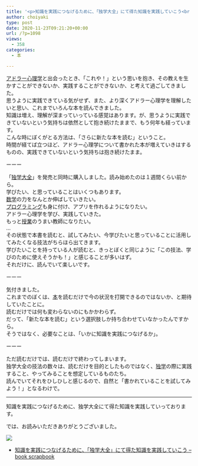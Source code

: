 ```yaml
---
title: '<p>知識を実践につなげるために、「独学大全」にて得た知識を実践していこう<br />'
author: choiyaki
type: post
date: 2020-11-23T09:21:20+00:00
url: /?p=1098
views:
  - 358
categories:
  - 本

---
```

[アドラー心理学][1]と出会ったとき、「これや！」という思いを抱き、その教えを生かすことができないか、実践することができないか、と考えて過ごしてきました。  
思うように実践できている気がせず、また、より深くアドラー心理学を理解したいと思い、これまでいろんな本を読んできました。  
知識は増え、理解が深まっていっている感覚はあります。が、思うように実践できていないという気持ちは依然として抱き続けたままで、もう何年も経っています。  
こんな時にぼくがとる方法は、「さらに新たな本を読む」ということ。  
時間が経てば立つほど、アドラー心理学について書かれた本が増えていきはするものの、実践できていないという気持ちは抱き続けたまま。

ーーー

「[独学大全][2]」を発売と同時に購入しました。読み始めたのは１週間くらい前から。  
学びたい、と思っていることはいくつもあります。  
[数学][3]の力をなんとか伸ばしていきたい。  
[プログラミング][4]も身に付け、アプリを作れるようになりたい。  
アドラー心理学を学び、実践していきた。  
もっと[授業][5]のうまい教師になりたい。  
…  
その状態で本書を読むと、試してみたい、今学びたいと思っていることに活用してみたくなる技法がちらほら出てきます。  
学びたいことを持っている人が読むと、きっとぼくと同じように「この技法、学びのために使えそうかも！」と感じることが多いはず。  
それだけに、読んでいて楽しいです。

ーーー

気付きました。  
これまでのぼくは、[本][6]を読むだけで今の状況を打開できるのではないか、と期待していたことに。  
読むだけでは何も変わらないのにもかかわらず。  
だって、「新たな本を読む」という選択肢しか持ち合わせていなかったんですから。  
そうではなく、必要なことは、「いかに知識を実践につなげるか」。

ーーー

ただ読むだけでは、読むだけで終わってしまいます。  
独学大全の技法の数々は、読むだけを目的としたものではなく、[独学][7]の際に実践すること、やってみることを想定しているものたち。  
読んでいてそれをひしひしと感じるので、自然と「書かれていることを試してみよう！」となるわけで。

* * *

知識を実践につなげるために、独学大全にて得た知識を実践していっております。

では、お読みいただきありがとうございました。

<a target="_blank" href="https://www.amazon.co.jp/gp/product/B08DR7YL5J/ref=as_li_tl?ie=UTF8&camp=247&creative=1211&creativeASIN=B08DR7YL5J&linkCode=as2&tag=choiyaki81-22&linkId=e50eaec14113d635d9f66c669878bf4b" rel="noopener noreferrer"><img border="0" src="//ws-fe.amazon-adsystem.com/widgets/q?_encoding=UTF8&MarketPlace=JP&ASIN=B08DR7YL5J&ServiceVersion=20070822&ID=AsinImage&WS=1&Format=_SL250_&tag=choiyaki81-22" /></a><img loading="lazy" src="//ir-jp.amazon-adsystem.com/e/ir?t=choiyaki81-22&l=am2&o=9&a=B08DR7YL5J" width="1" height="1" border="0" alt="" style="border:none !important; margin:0px !important;" />

  * [知識を実践につなげるために、「独学大全」にて得た知識を実践していこう &#8211; book scrapbook][8]

 [1]: https://scrapbox.io/choiyaki-hondana/%E3%82%A2%E3%83%89%E3%83%A9%E3%83%BC%E5%BF%83%E7%90%86%E5%AD%A6
 [2]: https://scrapbox.io/choiyaki-hondana/%E7%8B%AC%E5%AD%A6%E5%A4%A7%E5%85%A8
 [3]: https://scrapbox.io/choiyaki-hondana/%E6%95%B0%E5%AD%A6
 [4]: https://scrapbox.io/choiyaki-hondana/%E3%83%97%E3%83%AD%E3%82%B0%E3%83%A9%E3%83%9F%E3%83%B3%E3%82%B0
 [5]: https://scrapbox.io/choiyaki-hondana/%E6%8E%88%E6%A5%AD
 [6]: https://scrapbox.io/choiyaki-hondana/%E6%9C%AC
 [7]: https://scrapbox.io/choiyaki-hondana/%E7%8B%AC%E5%AD%A6
 [8]: https://scrapbox.io/choiyaki-hondana/%E7%9F%A5%E8%AD%98%E3%82%92%E5%AE%9F%E8%B7%B5%E3%81%AB%E3%81%A4%E3%81%AA%E3%81%92%E3%82%8B%E3%81%9F%E3%82%81%E3%81%AB%E3%80%81%E3%80%8C%E7%8B%AC%E5%AD%A6%E5%A4%A7%E5%85%A8%E3%80%8D%E3%81%AB%E3%81%A6%E5%BE%97%E3%81%9F%E7%9F%A5%E8%AD%98%E3%82%92%E5%AE%9F%E8%B7%B5%E3%81%97%E3%81%A6%E3%81%84%E3%81%93%E3%81%86